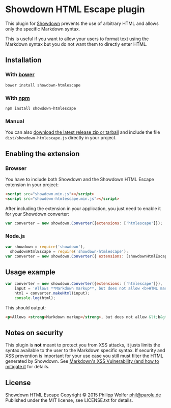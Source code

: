 # Showdown HTML Escape plugin

This plugin for [Showdown](https://github.com/showdownjs/showdown) prevents
the use of arbitrary HTML and allows only the specific Markdown syntax.

This is useful if you want to allow your users to format text using the Markdown
syntax but you do not want them to directly enter HTML.

## Installation

### With [bower](http://bower.io/)

    bower install showdown-htmlescape

### With [npm](http://npmjs.org)

    npm install showdown-htmlescape

### Manual

You can also [download the latest release zip or tarball](https://github.com/phw/showdown-htmlescape/releases) and include the file `dist/showdown-htmlescape.js` directly in your project.

## Enabling the extension

### Browser

You have to include both Showdown and the Showdown HTML Escape extension in your
project:

```HTML
<script src="showdown.min.js"></script>
<script src="showdown-htmlescape.min.js"></script>
```

After including the extension in your application, you just need to enable it
for your Showdown converter:

```JavaScript
var converter = new showdown.Converter({extensions: ['htmlescape']});
```

### Node.js

```JavaScript
var showdown = require('showdown'),
  showdownHtmlEscape = require('showdown-htmlescape');
var converter = new showdown.Converter({ extensions: [showdownHtmlEscape] });
```

## Usage example

```JavaScript
var converter = new showdown.Converter({extensions: ['htmlescape']}),
    input = 'Allows **Markdown markup**, but does not allow <b>HTML markup</b>',
    html = converter.makeHtml(input);
    console.log(html);
```

This should output:

```HTML
<p>Allows <strong>Markdown markup</strong>, but does not allow &lt;b&gt;HTML markup&lt;/b&gt;</p>
```

## Notes on security
This plugin is **not** meant to protect you from XSS attacks, it justs limits
the syntax available to the user to the Markdown specific syntax. If security
and XSS prevention is important for your use case  you still must filter the
HTML generated by Showdown.
See [Markdown's XSS Vulnerability (and how to mitigate it](https://github.com/showdownjs/showdown/wiki/Markdown's-XSS-Vulnerability-%28and-how-to-mitigate-it%29)
for details.

## License
Showdown HTML Escape Copyright &copy; 2015 Philipp Wolfer <phil@parolu.de>
Published under the MIT license, see LICENSE.txt for details.

